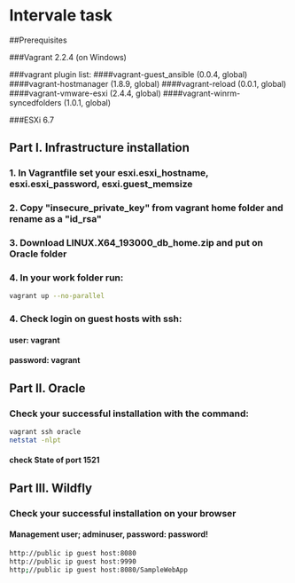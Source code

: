 # Intervale task
##Prerequisites

###Vagrant 2.2.4 (on Windows)

###vagrant plugin list:
####vagrant-guest_ansible (0.0.4, global)
####vagrant-hostmanager (1.8.9, global)
####vagrant-reload (0.0.1, global)
####vagrant-vmware-esxi (2.4.4, global)
####vagrant-winrm-syncedfolders (1.0.1, global)

###ESXi 6.7 


## Part I.  Infrastructure installation

### 1. In Vagrantfile set your esxi.esxi_hostname, esxi.esxi_password, esxi.guest_memsize
### 2. Copy "insecure_private_key" from vagrant home folder and rename as a "id_rsa"
### 3. Download LINUX.X64_193000_db_home.zip and put on Oracle folder
### 4. In your work folder run:

```bash
vagrant up --no-parallel
```
### 4. Check login on guest hosts with ssh:
#### user: vagrant
#### password: vagrant


## Part II. Oracle

### Check your successful installation with the command:

```bash
vagrant ssh oracle
netstat -nlpt
```
#### check State of port 1521


## Part III. Wildfly

### Check your successful installation on your browser

#### Management user; adminuser, password: password! 

```bash
http://public ip guest host:8080
http://public ip guest host:9990
http;//public ip guest host:8080/SampleWebApp
```


